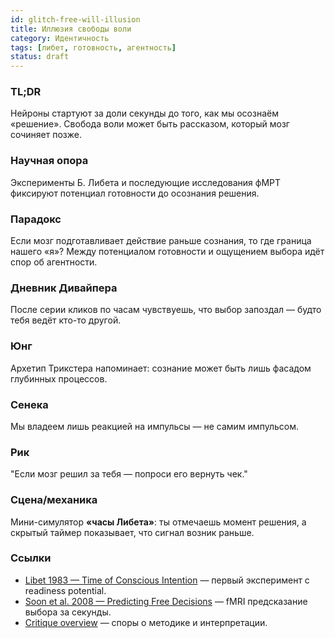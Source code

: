 ```yaml
---
id: glitch-free-will-illusion
title: Иллюзия свободы воли
category: Идентичность
tags: [либет, готовность, агентность]
status: draft
---
```


### TL;DR
Нейроны стартуют за доли секунды до того, как мы осознаём «решение». Свобода воли может быть рассказом, который мозг сочиняет позже.

### Научная опора
Эксперименты Б. Либета и последующие исследования фМРТ фиксируют потенциал готовности до осознания решения.

### Парадокс
Если мозг подготавливает действие раньше сознания, то где граница нашего «я»? Между потенциалом готовности и ощущением выбора идёт спор об агентности.

### Дневник Дивайпера
После серии кликов по часам чувствуешь, что выбор запоздал — будто тебя ведёт кто-то другой.

### Юнг
Архетип Трикстера напоминает: сознание может быть лишь фасадом глубинных процессов.

### Сенека
Мы владеем лишь реакцией на импульсы — не самим импульсом.

### Рик
"Если мозг решил за тебя — попроси его вернуть чек."

### Сцена/механика
Мини-симулятор **«часы Либета»**: ты отмечаешь момент решения, а скрытый таймер показывает, что сигнал возник раньше.

### Ссылки
- [Libet 1983 — Time of Conscious Intention](https://doi.org/10.1093/brain/106.3.623) — первый эксперимент с readiness potential.
- [Soon et al. 2008 — Predicting Free Decisions](https://www.nature.com/articles/nn.2112) — fMRI предсказание выбора за секунды.
- [Critique overview](https://www.ncbi.nlm.nih.gov/pmc/articles/PMC7486880/) — споры о методике и интерпретации.
